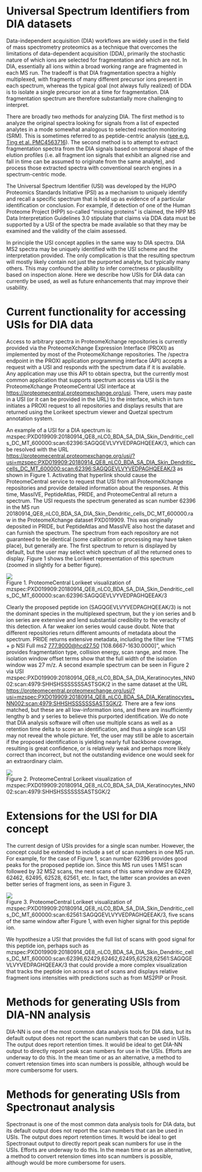 # Universal Spectrum Identifiers from DIA datasets

Data-independent acquisition (DIA) workflows are widely used in the field of mass spectrometry proteomics as a technique that overcomes the limitations of data-dependent acquisition (DDA), primarily the stochastic nature of which ions are selected for fragmentation and which are not. In DIA, essentially all ions within a broad working range are fragmented in each MS run. The tradeoff is that DIA fragmentation spectra a highly multiplexed, with fragments of many different precursor ions present in each spectrum, whereas the typical goal (not always fully realized) of DDA is to isolate a single precursor ion at a time for fragmentation. DIA fragmentation spectrum are therefore substantially more challenging to interpret.

There are broadly two methods for analyzing DIA. The first method is to analyze the original spectra looking for signals
from a list of expected analytes in a mode somewhat analogous to selected reaction monitoring (SRM). This is sometimes
referred to as peptide-centric analysis ([see e.g. Ting et al. PMC4563716](https://www.ncbi.nlm.nih.gov/pmc/articles/PMC4563716)).
The second method is to attempt to extract fragmentation spectra from the DIA signals based on temporal shape of the elution
profiles (i.e. all fragment ion signals that exhibit an aligned rise and fall in time can be assumed to originate from the same
analyte), and process those extracted spectra with conventional search engines in a spectrum-centric mode.

The Universal Spectrum Identifier (USI) was developed by the HUPO Proteomics Standards Initiative (PSI) as a mechanism to uniquely identify and recall a specific spectrum that is held up as evidence of a particular identification or conclusion. For example, if detection of one of the Human Proteome Project (HPP) so-called “missing proteins” is claimed, the HPP MS Data Interpretation Guidelines 3.0 stipulate that claims via DDA data must be supported by a USI of the spectra be made available so that they may be examined and the validity of the claim assessed.

In principle the USI concept applies in the same way to DIA spectra. DIA MS2 spectra may be uniquely identified with the USI scheme and the interpretation provided. The only complication is that the resulting spectrum will mostly likely contain not just the purported analyte, but typically many others. This may confound the ability to infer correctness or plausibility based on inspection alone. Here we describe how USIs for DIA data can currently be used, as well as future enhancements that may improve their usability.



# Current functionality for accessing USIs for DIA data

Access to arbitrary spectra in ProteomeXchange repositories is currently provided via the ProteomeXchange Expression Interface (PROXI) as implemented by most of the ProteomeXchange repositories. The /spectra endpoint in the PROXI application programming interface (API) accepts a request with a USI and responds with the spectrum data if it is available. Any application may use this API to obtain spectra, but the currently most common application that supports spectrum access via USI is the ProteomeXchange ProteomeCentral USI interface at https://proteomecentral.proteomexchange.org/usi. There, users may paste in a USI (or it can be provided in the URL) to the interface, which in turn initiates a PROXI request to all repositories and displays results that are returned using the Lorikeet spectrum viewer and Quetzal spectrum annotation system.

An example of a USI for a DIA spectrum is: mzspec:PXD019909:20180914_QE8_nLC0_BDA_SA_DIA_Skin_Dendritic_cells_DC_MT_600000:scan:62396:SAGQGEVLVYVEDPAGHQEEAK/3, which can be resolved with the URL https://proteomecentral.proteomexchange.org/usi/?usi=mzspec:PXD019909:20180914_QE8_nLC0_BDA_SA_DIA_Skin_Dendritic_cells_DC_MT_600000:scan:62396:SAGQGEVLVYVEDPAGHQEEAK/3 as shown in Figure 1. Activating that hyperlink should cause the ProteomeCentral service to request that USI from all ProteomeXchange repositories and provide detailed information about the responses. At this time, MassIVE, PeptideAtlas, PRIDE, and ProteomeCentral all return a spectrum. The USI requests the spectrum generated as scan number 62396 in the MS run 20180914_QE8_nLC0_BDA_SA_DIA_Skin_Dendritic_cells_DC_MT_600000.raw in the ProteomeXchange dataset PXD019909. This was originally deposited in PRIDE, but PeptideAtlas and MassIVE also host the dataset and can furnish the spectrum. The spectrum from each repository are not guaranteed to be identical (some calibration or processing may have taken place), but generally are. The first spectrum to return is displayed by default, but the user may select which spectrum of all the returned ones to display. Figure 1 shows the Lorikeet representation of this spectrum (zoomed in slightly for a better figure).

<img src="https://raw.githubusercontent.com/HUPO-PSI/usi/refs/heads/master/Examples/USIs_from_DIA_Figure1.PNG"><br>
Figure 1. ProteomeCentral Lorikeet visualization of mzspec:PXD019909:20180914_QE8_nLC0_BDA_SA_DIA_Skin_Dendritic_cells_DC_MT_600000:scan:62396:SAGQGEVLVYVEDPAGHQEEAK/3

Clearly the proposed peptide ion (SAGQGEVLVYVEDPAGHQEEAK/3) is not the dominant species in the multiplexed spectrum, but the y ion series and b ion series are extensive and lend substantial credibility to the veracity of this detection. A far weaker ion series would cause doubt. Note that different repositories return different amounts of metadata about the spectrum. PRIDE returns extensive metadata, including the filter line “FTMS + p NSI Full ms2 777.9000@hcd27.50 \[108.6667-1630.0000\]”, which provides fragmentation type, collision energy, scan range, and more. The isolation window offset terms show that the full width of the isolation window was 27 m/z.
A second example spectrum can be seen in Figure 2 via USI mzspec:PXD019909:20180914_QE8_nLC0_BDA_SA_DIA_Keratinocytes_NN002:scan:4979:SHHSHSSSSSSSASTSGK/2 in the same dataset at the URL https://proteomecentral.proteomexchange.org/usi/?usi=mzspec:PXD019909:20180914_QE8_nLC0_BDA_SA_DIA_Keratinocytes_NN002:scan:4979:SHHSHSSSSSSSASTSGK/2. There are a few ions matched, but these are all low-information ions, and there are insufficiently lengthy b and y series to believe this purported identification. We do note that DIA analysis software will often use multiple scans as well as a retention time delta to score an identification, and thus a single scan USI may not reveal the whole picture. Yet, the user may still be able to ascertain if the proposed identification is yielding nearly full backbone coverage, resulting is great confidence, or is relatively weak and perhaps more likely correct than incorrect, but not the outstanding evidence one would seek for an extraordinary claim.


<img src="https://raw.githubusercontent.com/HUPO-PSI/usi/refs/heads/master/Examples/USIs_from_DIA_Figure2.PNG"><br>
Figure 2. ProteomeCentral Lorikeet visualization of mzspec:PXD019909:20180914_QE8_nLC0_BDA_SA_DIA_Keratinocytes_NN002:scan:4979:SHHSHSSSSSSSASTSGK/2

# Extensions for the USI for DIA concept

The current design of USIs provides for a single scan number. However, the concept could be extended to include a set of scan numbers in one MS run. For example, for the case of Figure 1, scan number 62396 provides good peaks for the proposed peptide ion. Since this MS run uses 1 MS1 scan followed by 32 MS2 scans, the next scans of this same window are 62429, 62462, 62495, 62528, 62561, etc. In fact, the latter scan provides an even better series of fragment ions, as seen in Figure 3.

<img src="https://raw.githubusercontent.com/HUPO-PSI/usi/refs/heads/master/Examples/USIs_from_DIA_Figure3.PNG"><br>
Figure 3. ProteomeCentral Lorikeet visualization of mzspec:PXD019909:20180914_QE8_nLC0_BDA_SA_DIA_Skin_Dendritic_cells_DC_MT_600000:scan:62561:SAGQGEVLVYVEDPAGHQEEAK/3, five scans of the same window after Figure 1, with even higher signal for this peptide ion.

We hypothesize a USI that provides the full list of scans with good signal for this peptide ion, perhaps such as mzspec:PXD019909:20180914_QE8_nLC0_BDA_SA_DIA_Skin_Dendritic_cells_DC_MT_600000:scan:62396,62429,62462,62495,62528,62561:SAGQGEVLVYVEDPAGHQEEAK/3 that could provide a more complex visualization that tracks the peptide ion across a set of scans and displays relative fragment ions intensities with predictions such as from MS2PIP or Prosit.

# Methods for generating USIs from DIA-NN analysis

DIA-NN is one of the most common data analysis tools for DIA data, but its default output does not report the scan numbers that can be used in USIs. The output does report retention times. It would be ideal to get DIA-NN output to directly report peak scan numbers for use in the USIs. Efforts are underway to do this. In the mean time or as an alternative, a method to convert retension times into scan numbers is possible, although would be more cumbersome for users.


# Methods for generating USIs from Spectronaut analysis

Spectronaut is one of the most common data analysis tools for DIA data, but its default output does not report the scan numbers that can be used in USIs. The output does report retention times. It would be ideal to get Spectronaut output to directly report peak scan numbers for use in the USIs. Efforts are underway to do this. In the mean time or as an alternative, a method to convert retension times into scan numbers is possible, although would be more cumbersome for users.


